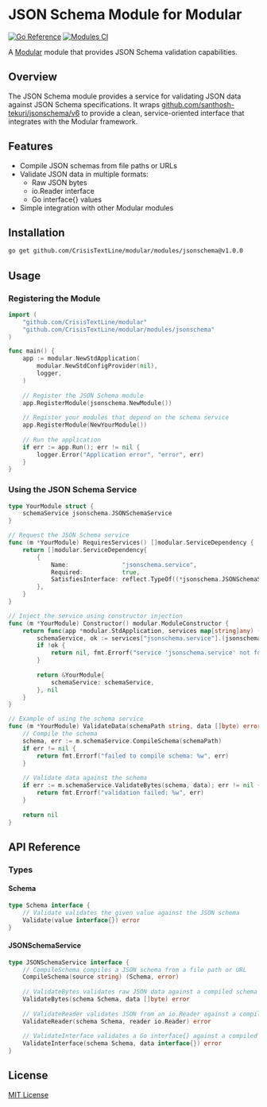 # JSON Schema Module for Modular

[![Go Reference](https://pkg.go.dev/badge/github.com/CrisisTextLine/modular/modules/jsonschema.svg)](https://pkg.go.dev/github.com/CrisisTextLine/modular/modules/jsonschema)
[![Modules CI](https://github.com/CrisisTextLine/modular/actions/workflows/modules-ci.yml/badge.svg)](https://github.com/CrisisTextLine/modular/actions/workflows/modules-ci.yml)

A [Modular](https://github.com/CrisisTextLine/modular) module that provides JSON Schema validation capabilities.

## Overview

The JSON Schema module provides a service for validating JSON data against JSON Schema specifications. It wraps [github.com/santhosh-tekuri/jsonschema/v6](https://github.com/santhosh-tekuri/jsonschema) to provide a clean, service-oriented interface that integrates with the Modular framework.

## Features

- Compile JSON schemas from file paths or URLs
- Validate JSON data in multiple formats:
  - Raw JSON bytes
  - io.Reader interface
  - Go interface{} values
- Simple integration with other Modular modules

## Installation

```bash
go get github.com/CrisisTextLine/modular/modules/jsonschema@v1.0.0
```

## Usage

### Registering the Module

```go
import (
    "github.com/CrisisTextLine/modular"
    "github.com/CrisisTextLine/modular/modules/jsonschema"
)

func main() {
    app := modular.NewStdApplication(
        modular.NewStdConfigProvider(nil),
        logger,
    )
    
    // Register the JSON Schema module
    app.RegisterModule(jsonschema.NewModule())
    
    // Register your modules that depend on the schema service
    app.RegisterModule(NewYourModule())
    
    // Run the application
    if err := app.Run(); err != nil {
        logger.Error("Application error", "error", err)
    }
}
```

### Using the JSON Schema Service

```go
type YourModule struct {
    schemaService jsonschema.JSONSchemaService
}

// Request the JSON Schema service
func (m *YourModule) RequiresServices() []modular.ServiceDependency {
    return []modular.ServiceDependency{
        {
            Name:               "jsonschema.service",
            Required:           true,
            SatisfiesInterface: reflect.TypeOf((*jsonschema.JSONSchemaService)(nil)).Elem(),
        },
    }
}

// Inject the service using constructor injection
func (m *YourModule) Constructor() modular.ModuleConstructor {
    return func(app *modular.StdApplication, services map[string]any) (modular.Module, error) {
        schemaService, ok := services["jsonschema.service"].(jsonschema.JSONSchemaService)
        if !ok {
            return nil, fmt.Errorf("service 'jsonschema.service' not found or wrong type")
        }
        
        return &YourModule{
            schemaService: schemaService,
        }, nil
    }
}

// Example of using the schema service
func (m *YourModule) ValidateData(schemaPath string, data []byte) error {
    // Compile the schema
    schema, err := m.schemaService.CompileSchema(schemaPath)
    if err != nil {
        return fmt.Errorf("failed to compile schema: %w", err)
    }
    
    // Validate data against the schema
    if err := m.schemaService.ValidateBytes(schema, data); err != nil {
        return fmt.Errorf("validation failed: %w", err)
    }
    
    return nil
}
```

## API Reference

### Types

#### Schema

```go
type Schema interface {
    // Validate validates the given value against the JSON schema
    Validate(value interface{}) error
}
```

#### JSONSchemaService

```go
type JSONSchemaService interface {
    // CompileSchema compiles a JSON schema from a file path or URL
    CompileSchema(source string) (Schema, error)
    
    // ValidateBytes validates raw JSON data against a compiled schema
    ValidateBytes(schema Schema, data []byte) error
    
    // ValidateReader validates JSON from an io.Reader against a compiled schema
    ValidateReader(schema Schema, reader io.Reader) error
    
    // ValidateInterface validates a Go interface{} against a compiled schema
    ValidateInterface(schema Schema, data interface{}) error
}
```

## License

[MIT License](../../LICENSE)
